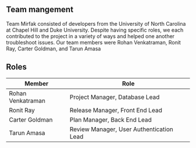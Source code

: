 ## Team mangement

Team Mirfak consisted of developers from the University of North Carolina at Chapel Hill and Duke University. Despite having specific roles, we each contributed to the project in a variety of ways and helped one another troubleshoot issues. Our team members were Rohan Venkatraman, Ronit Ray, Carter Goldman, and Tarun Amasa

## Roles

| Member            | Role           | 
| ----------------- | ------------------- | 
| Rohan Venkatraman     | Project Manager, Database Lead |
| Ronit Ray | Release Manager, Front End Lead | 
| Carter Goldman      | Plan Manager, Back End Lead | 
| Tarun Amasa   | Review Manager, User Authentication Lead | 
